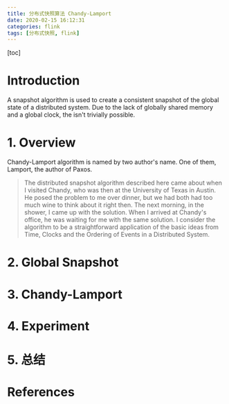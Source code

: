```yaml
---
title: 分布式快照算法 Chandy-Lamport
date: 2020-02-15 16:12:31
categories: flink
tags: [分布式快照, flink]
---
```


[toc]

# Introduction

A snapshot algorithm is used to create a consistent snapshot of the global state of a distributed system. Due to the lack of globally shared memory and a global clock, the isn't trivially possible.

# 1. Overview

Chandy-Lamport algorithm is named by two author's name. One of them, Lamport, the author of Paxos.

> The distributed snapshot algorithm described here came about when I  visited Chandy, who was then at the University of Texas in Austin. He  posed the problem to me over dinner, but we had both had too much wine  to think about it right then. The next morning, in the shower, I came up with the solution. When I arrived at Chandy's office, he was waiting  for me with the same solution. I consider the algorithm to be a  straightforward application of the basic ideas from Time, Clocks and the Ordering of Events in a Distributed System. 

# 2. Global Snapshot

# 3. Chandy-Lamport

# 4. Experiment

# 5. 总结

# References

